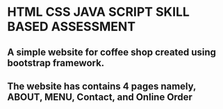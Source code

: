 # HTML CSS JAVA SCRIPT SKILL BASED ASSESSMENT
## A simple website for coffee shop created using bootstrap framework.
## The website has contains 4 pages namely, ABOUT, MENU, Contact, and Online Order
